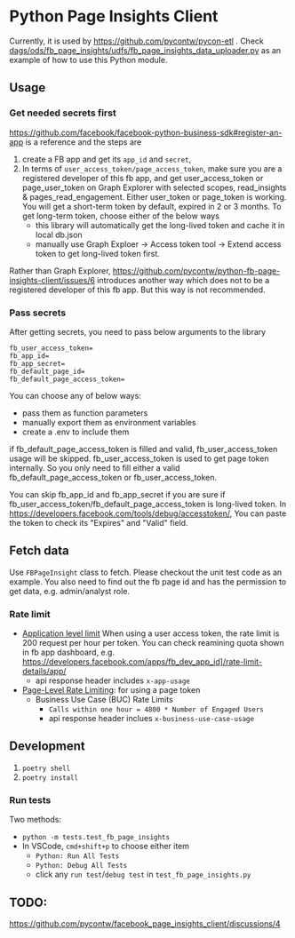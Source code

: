 # Python Page Insights Client

Currently, it is used by https://github.com/pycontw/pycon-etl . Check [dags/ods/fb_page_insights/udfs/fb_page_insights_data_uploader.py](https://github.com/pycontw/pycon-etl/blob/master/dags/ods/fb_page_insights/dags/fb_page_insights_2_bigquery.py) as an example of how to use this Python module.

## Usage

### Get needed secrets first

https://github.com/facebook/facebook-python-business-sdk#register-an-app is a reference and the steps are 
1. create a FB app and get its `app_id` and `secret`, 
2. In terms of `user_access_token/page_access_token`, make sure you are a registered developer of this fb app, and get user_access_token or page_user_token on Graph Explorer with selected scopes, read_insights & pages_read_engagement. Either user_token or page_token is working. You will get a short-term token by default, expired in 2 or 3 months. To get long-term token, choose either of the below ways
    - this library will automatically get the long-lived token and cache it in local db.json
    - manually use Graph Exploer -> Access token tool -> Extend access token to get long-lived token first.

Rather than Graph Explorer, https://github.com/pycontw/python-fb-page-insights-client/issues/6 introduces another way which does not to be a registered developer of this fb app. But this way is not recommended. 

### Pass secrets 

After getting secrets, you need to pass below arguments to the library 

```
fb_user_access_token=
fb_app_id=
fb_app_secret=
fb_default_page_id=
fb_default_page_access_token=
```

You can choose any of below ways:
- pass them as function parameters
- manually export them as environment variables
- create a .env to include them

if fb_default_page_access_token is filled and valid, fb_user_access_token usage will be skipped. fb_user_access_token is used to get page token internally. So you only need to fill either a valid fb_default_page_access_token or fb_user_access_token.

You can skip fb_app_id and fb_app_secret if you are sure if fb_user_access_token/fb_default_page_access_token is long-lived token. In https://developers.facebook.com/tools/debug/accesstoken/, You can paste the token to check its "Expires" and "Valid" field.

## Fetch data 

Use `FBPageInsight` class to fetch. Please checkout the unit test code as an example. You also need to find out the fb page id and has the permission to get data, e.g. admin/analyst role.

### Rate limit

- [Application level limit](https://developers.facebook.com/apps/1111808169305965/rate-limit-details/app/) When using a user access token, the rate limit is 200 request per hour per token. You can check reamining quota shown in fb app dashboard, e.g. https://developers.facebook.com/apps/fb_dev_app_id]/rate-limit-details/app/
    - api response header includes `x-app-usage`
- [Page-Level Rate Limiting](https://developers.facebook.com/apps/1111808169305965/rate-limit-details/new_page/): for using a page token 
    - Business Use Case (BUC) Rate Limits
        - `Calls within one hour = 4800 * Number of Engaged Users`
        - api response header inclues `x-business-use-case-usage`

## Development

1. `poetry shell`
2. `poetry install`


### Run tests

Two methods:

- `python -m tests.test_fb_page_insights`
- In VSCode, `cmd+shift+p` to choose either item
  - `Python: Run All Tests`
  - `Python: Debug All Tests`
  - click any `run test`/`debug test` in `test_fb_page_insights.py`

## TODO:

https://github.com/pycontw/facebook_page_insights_client/discussions/4

